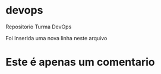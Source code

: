 # devops
Repositorio Turma DevOps

Foi Inserida uma nova linha neste arquivo

# Este é apenas um comentario
